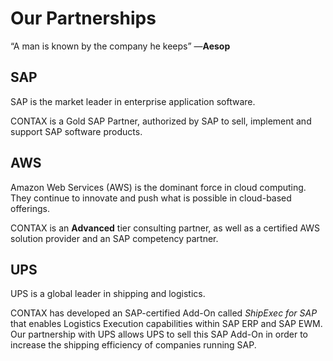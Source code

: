 # Our Partnerships
“A man is known by the company he keeps”
―**Aesop**

## SAP
SAP is the market leader in enterprise application software.

CONTAX is a Gold SAP Partner, authorized by SAP to sell, implement and support SAP software products.

## AWS
Amazon Web Services (AWS) is the dominant force in cloud computing. They continue to innovate and push what is possible in cloud-based offerings.

CONTAX is an **Advanced** tier consulting partner, as well as a certified AWS solution provider and an SAP competency partner.

## UPS
UPS is a global leader in shipping and logistics.

CONTAX has developed an SAP-certified Add-On called *ShipExec for SAP* that enables Logistics Execution capabilities within SAP ERP and SAP EWM. Our partnership with UPS allows UPS to sell this SAP Add-On in order to increase the shipping efficiency of companies running SAP.
